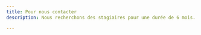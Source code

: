 ```yaml
---
title: Pour nous contacter
description: Nous recherchons des stagiaires pour une durée de 6 mois.

---
```

